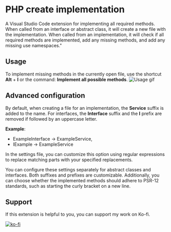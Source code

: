 # PHP create implementation
A Visual Studio Code extension for implementing all required methods. When called from an interface or abstract class, it will create a new file with the implementation. When called from an implementation, it will check if all required methods are implemented, add any missing methods, and add any missing use namespaces."

## Usage

To implement missing methods in the currently open file, use the shortcut **Alt** + **I** or the command: **Implement all possible methods**.
![Usage gif](./images/usage.gif)

## Advanced configuration
By default, when creating a file for an implementation, the **Service** suffix is added to the name. For interfaces, the **Interface** suffix and the **I** prefix are removed if followed by an uppercase letter. 

**Example**:
- ExampleInterface -> ExampleService,
- IExample -> ExampleService

In the settings file, you can customize this option using regular expressions to replace matching parts with your specified replacements.

You can configure these settings separately for abstract classes and interfaces. Both suffixes and prefixes are customizable. Additionally, you can choose whether the implemented methods should adhere to PSR-12 standards, such as starting the curly bracket on a new line.

## Support
If this extension is helpful to you, you can support my work on Ko-fi.

[![ko-fi](https://storage.ko-fi.com/cdn/brandasset/kofi_button_blue.png)](https://ko-fi.com/S6S6PH8KM)
